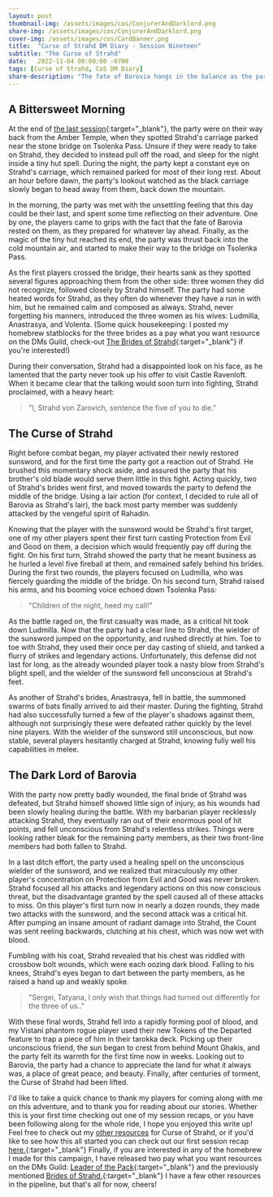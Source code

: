 ```yaml
---
layout: post
thumbnail-img: /assets/images/cos/ConjurerAndDarklord.png
share-img: /assets/images/cos/ConjurerAndDarklord.png
cover-img: /assets/images/cos/CardBanner.png
title:  "Curse of Strahd DM Diary - Session Nineteen"
subtitle: "The Curse of Strahd"
date:   2022-11-04 00:00:00 -0700
tags: [Curse of Strahd, CoS DM Diary]
share-description: "The fate of Barovia hangs in the balance as the party face off in a final battle against Strahd."
---
```


## A Bittersweet Morning
At the end of [the last session](https://yetanothertyler.com/2022-10-26-cos-diary-session-18/){:target="_blank"}, the party were on their way back from the Amber Temple, when they spotted Strahd's carriage parked near the stone bridge on Tsolenka Pass. Unsure if they were ready to take on Strahd, they decided to instead pull off the road, and sleep for the night inside a tiny hut spell. During the night, the party kept a constant eye on Strahd's carriage, which remained parked for most of their long rest. About an hour before dawn, the party's lookout watched as the black carriage slowly began to head away from them, back down the mountain.

In the morning, the party was met with the unsettling feeling that this day could be their last, and spent some time reflecting on their adventure. One by one, the players came to grips with the fact that the fate of Barovia rested on them, as they prepared for whatever lay ahead. Finally, as the magic of the tiny hut reached its end, the party was thrust back into the cold mountain air, and started to make their way to the bridge on Tsolenka Pass.

As the first players crossed the bridge, their hearts sank as they spotted several figures approaching them from the other side: three women they did not recognize, followed closely by Strahd himself. The party had some heated words for Strahd, as they often do whenever they have a run in with him, but he remained calm and composed as always. Strahd, never forgetting his manners, introduced the three women as his wives: Ludmilla, Anastrasya, and Volenta. (Some quick housekeeping: I posted my homebrew statblocks for the three brides as a pay what you want resource on the DMs Guild, check-out [The Brides of Strahd](https://www.dmsguild.com/product/414884/The-Brides-of-Strahd){:target="_blank"} if you're interested!)

During their conversation, Strahd had a disappointed look on his face, as he lamented that the party never took up his offer to visit Castle Ravenloft. When it became clear that the talking would soon turn into fighting, Strahd proclaimed, with a heavy heart:

> "I, Strahd von Zarovich, sentence the five of you to die."

## The Curse of Strahd
Right before combat began, my player activated their newly restored sunsword, and for the first time the party got a reaction out of Strahd. He brushed this momentary shock aside, and assured the party that his brother's old blade would serve them little in this fight. Acting quickly, two of Strahd's brides went first, and moved towards the party to defend the middle of the bridge. Using a lair action (for context, I decided to rule all of Barovia as Strahd's lair), the back most party member was suddenly attacked by the vengeful spirit of Rahadin.

Knowing that the player with the sunsword would be Strahd's first target, one of my other players spent their first turn casting Protection from Evil and Good on them, a decision which would frequently pay off during the fight. On his first turn, Strahd showed the party that he meant business as he hurled a level five fireball at them, and remained safely behind his brides. During the first two rounds, the players focused on Ludmilla, who was fiercely guarding the middle of the bridge. On his second turn, Strahd raised his arms, and his booming voice echoed down Tsolenka Pass:

> "Children of the night, heed my call!"

As the battle raged on, the first casualty was made, as a critical hit took down Ludmilla. Now that the party had a clear line to Strahd, the wielder of the sunsword jumped on the opportunity, and rushed directly at him. Toe to toe with Strahd, they used their once per day casting of shield, and tanked a flurry of strikes and legendary actions. Unfortunately, this defense did not last for long, as the already wounded player took a nasty blow from Strahd's blight spell, and the wielder of the sunsword fell unconscious at Strahd's feet.

As another of Strahd's brides, Anastrasya, fell in battle, the summoned swarms of bats finally arrived to aid their master. During the fighting, Strahd had also successfully turned a few of the player's shadows against them, although not surprisingly these were defeated rather quickly by the level nine players. With the wielder of the sunsword still unconscious, but now stable, several players hesitantly charged at Strahd, knowing fully well his capabilities in melee.

## The Dark Lord of Barovia
With the party now pretty badly wounded, the final bride of Strahd was defeated, but Strahd himself showed little sign of injury, as his wounds had been slowly healing during the battle. With my barbarian player recklessly attacking Strahd, they eventually ran out of their enormous pool of hit points, and fell unconscious from Strahd's relentless strikes. Things were looking rather bleak for the remaining party members, as their two front-line members had both fallen to Strahd.

In a last ditch effort, the party used a healing spell on the unconscious wielder of the sunsword, and we realized that miraculously my other player's concentration on Protection from Evil and Good was never broken. Strahd focused all his attacks and legendary actions on this now conscious threat, but the disadvantage granted by the spell caused all of these attacks to miss. On this player's first turn now in nearly a dozen rounds, they made two attacks with the sunsword, and the second attack was a critical hit. After pumping an insane amount of radiant damage into Strahd, the Count was sent reeling backwards, clutching at his chest, which was now wet with blood.

Fumbling with his coat, Strahd revealed that his chest was riddled with crossbow bolt wounds, which were each oozing dark blood. Falling to his knees, Strahd's eyes began to dart between the party members, as he raised a hand up and weakly spoke.

> "Sergei, Tatyana, I only wish that things had turned out differently for the three of us.."

With these final words, Strahd fell into a rapidly forming pool of blood, and my Vistani phantom rogue player used their new Tokens of the Departed feature to trap a piece of him in their tarokka deck. Picking up their unconscious friend, the sun began to crest from behind Mount Ghakis, and the party felt its warmth for the first time now in weeks. Looking out to Barovia, the party had a chance to appreciate the land for what it always was, a place of great peace, and beauty. Finally, after centuries of torment, the Curse of Strahd had been lifted.

I'd like to take a quick chance to thank my players for coming along with me on this adventure, and to thank you for reading about our stories. Whether this is your first time checking out one of my session recaps, or you have been following along for the whole ride, I hope you enjoyed this write up! Feel free to check out my <a href="/tags/#Curse%20of%20Strahd">other resources</a> for Curse of Strahd, or if you'd like to see how this all started you can check out our first session recap [here.](https://yetanothertyler.com/2022-02-25-cos-diary-session-1/){:target="_blank"} Finally, if you are interested in any of the homebrew I made for this campaign, I have released two pay what you want resources on the DMs Guild: [Leader of the Pack](https://www.dmsguild.com/product/406741/Leader-of-the-Pack){:target="_blank"} and the previously mentioned [Brides of Strahd.](https://www.dmsguild.com/product/414884/The-Brides-of-Strahd){:target="_blank"} I have a few other resources in the pipeline, but that's all for now, cheers!